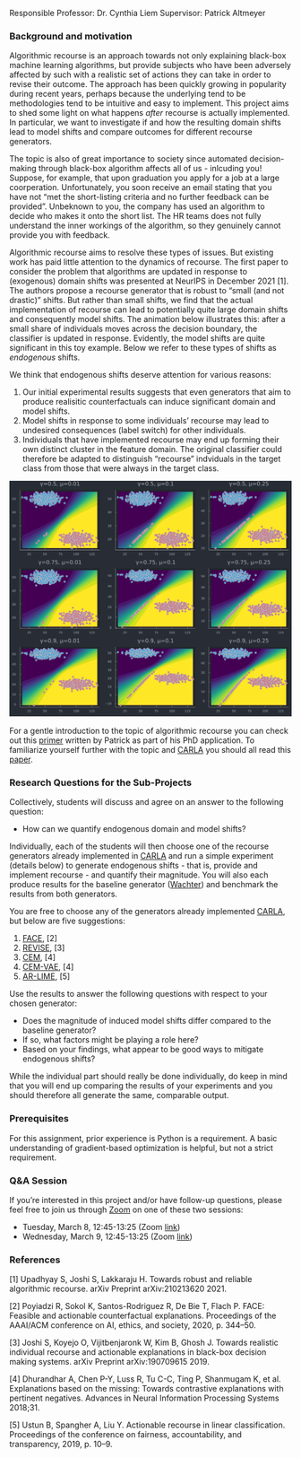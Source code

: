 Responsible Professor: Dr. Cynthia Liem Supervisor: Patrick Altmeyer

### Background and motivation

Algorithmic recourse is an approach towards not only explaining black-box machine learning algorithms, but provide subjects who have been adversely affected by such with a realistic set of actions they can take in order to revise their outcome. The approach has been quickly growing in popularity during recent years, perhaps because the underlying tend to be methodologies tend to be intuitive and easy to implement. This project aims to shed some light on what happens *after* recourse is actually implemented. In particular, we want to investigate if and how the resulting domain shifts lead to model shifts and compare outcomes for different recourse generators.

The topic is also of great importance to society since automated decision-making through black-box algorithm affects all of us - inlcuding you! Suppose, for example, that upon graduation you apply for a job at a large coorperation. Unfortunately, you soon receive an email stating that you have not “met the short-listing criteria and no further feedback can be provided”. Unbeknown to you, the company has used an algorithm to decide who makes it onto the short list. The HR teams does not fully understand the inner workings of the algorithm, so they genuinely cannot provide you with feedback.

Algorithmic recourse aims to resolve these types of issues. But existing work has paid little attention to the dynamics of recourse. The first paper to consider the problem that algorithms are updated in response to (exogenous) domain shifts was presented at NeurIPS in December 2021 \[1\]. The authors propose a recourse generator that is robust to “small (and not drastic)” shifts. But rather than small shifts, we find that the actual implementation of recourse can lead to potentially quite large domain shifts and consequently model shifts. The animation below illustrates this: after a small share of individuals moves across the decision boundary, the classifier is updated in response. Evidently, the model shifts are quite significant in this toy example. Below we refer to these types of shifts as *endogenous* shifts.

We think that endogenous shifts deserve attention for various reasons:

1.  Our initial experimental results suggests that even generators that aim to produce realisitic counterfactuals can induce significant domain and model shifts.
2.  Model shifts in response to some individuals’ recourse may lead to undesired consequences (label switch) for other individuals.
3.  Individuals that have implemented recourse may end up forming their own distinct cluster in the feature domain. The original classifier could therefore be adapted to distinguish “recourse” indviduals in the target class from those that were always in the target class.

![](../work/www/synthetic/bayesian.gif)

For a gentle introduction to the topic of algorithmic recourse you can check out this [primer](https://towardsdatascience.com/individual-recourse-for-black-box-models-5e9ed1e4b4cc) written by Patrick as part of his PhD application. To familiarize yourself further with the topic and [CARLA](https://github.com/carla-recourse/CARLA) you should all read this [paper](https://arxiv.org/pdf/2108.00783.pdf).

### Research Questions for the Sub-Projects

Collectively, students will discuss and agree on an answer to the following question:

-   How can we quantify endogenous domain and model shifts?

Individually, each of the students will then choose one of the recourse generators already implemented in [CARLA](https://github.com/carla-recourse/CARLA) and run a simple experiment (details below) to generate endogenous shifts - that is, provide and implement recourse - and quantify their magnitude. You will also each produce results for the baseline generator ([Wachter](https://arxiv.org/ftp/arxiv/papers/1711/1711.00399.pdf)) and benchmark the results from both generators.

You are free to choose any of the generators already implemented [CARLA](https://github.com/carla-recourse/CARLA), but below are five suggestions:

1.  [FACE](https://arxiv.org/pdf/1909.09369.pdf), \[2\]
2.  [REVISE](https://arxiv.org/pdf/1907.09615.pdf), \[3\]
3.  [CEM](https://arxiv.org/pdf/1802.07623.pdf), \[4\]
4.  [CEM-VAE](https://arxiv.org/pdf/1802.07623.pdf), \[4\]
5.  [AR-LIME](https://arxiv.org/pdf/1809.06514.pdf), \[5\]

Use the results to answer the following questions with respect to your chosen generator:

-   Does the magnitude of induced model shifts differ compared to the baseline generator?
-   If so, what factors might be playing a role here?
-   Based on your findings, what appear to be good ways to mitigate endogenous shifts?

While the individual part should really be done individually, do keep in mind that you will end up comparing the results of your experiments and you should therefore all generate the same, comparable output.

### Prerequisites

For this assignment, prior experience is Python is a requirement. A basic understanding of gradient-based optimization is helpful, but not a strict requirement.

### Q&A Session

If you’re interested in this project and/or have follow-up questions, please feel free to join us through [Zoom]() on one of these two sessions:

-   Tuesday, March 8, 12:45-13:25 (Zoom [link](https://us04web.zoom.us/j/77787187346?pwd=QFBh8Lc9iliVRzSSa9Yz9XFwZzUrXM.1))
-   Wednesday, March 9, 12:45-13:25 (Zoom [link](https://us04web.zoom.us/j/77845264541?pwd=QoHXseljKn_PMTDawWFrhHPX7AUaua.1))

### References

<div id="refs" class="references csl-bib-body">

<div id="ref-upadhyay2021towards" class="csl-entry">

<span class="csl-left-margin">\[1\] </span><span class="csl-right-inline">Upadhyay S, Joshi S, Lakkaraju H. Towards robust and reliable algorithmic recourse. arXiv Preprint arXiv:210213620 2021.</span>

</div>

<div id="ref-poyiadzi2020face" class="csl-entry">

<span class="csl-left-margin">\[2\] </span><span class="csl-right-inline">Poyiadzi R, Sokol K, Santos-Rodriguez R, De Bie T, Flach P. FACE: Feasible and actionable counterfactual explanations. Proceedings of the AAAI/ACM conference on AI, ethics, and society, 2020, p. 344–50.</span>

</div>

<div id="ref-joshi2019towards" class="csl-entry">

<span class="csl-left-margin">\[3\] </span><span class="csl-right-inline">Joshi S, Koyejo O, Vijitbenjaronk W, Kim B, Ghosh J. Towards realistic individual recourse and actionable explanations in black-box decision making systems. arXiv Preprint arXiv:190709615 2019.</span>

</div>

<div id="ref-dhurandhar2018explanations" class="csl-entry">

<span class="csl-left-margin">\[4\] </span><span class="csl-right-inline">Dhurandhar A, Chen P-Y, Luss R, Tu C-C, Ting P, Shanmugam K, et al. Explanations based on the missing: Towards contrastive explanations with pertinent negatives. Advances in Neural Information Processing Systems 2018;31.</span>

</div>

<div id="ref-ustun2019actionable" class="csl-entry">

<span class="csl-left-margin">\[5\] </span><span class="csl-right-inline">Ustun B, Spangher A, Liu Y. Actionable recourse in linear classification. Proceedings of the conference on fairness, accountability, and transparency, 2019, p. 10–9.</span>

</div>

</div>
